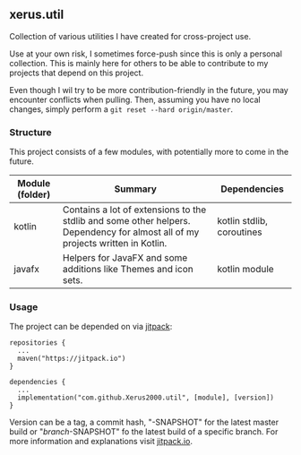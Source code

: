 ## xerus.util

Collection of various utilities I have created for cross-project use.

Use at your own risk, I sometimes force-push since this is only a personal collection.
This is mainly here for others to be able to contribute to my projects that depend on this project.

Even though I wil try to be more contribution-friendly in the future, you may encounter conflicts when pulling.
Then, assuming you have no local changes, simply perform a `git reset --hard origin/master`.

### Structure

This project consists of a few modules, with potentially more to come in the future.

| Module (folder)	| Summary | Dependencies |
|-----------------|---------|--------------|
| kotlin | Contains a lot of extensions to the stdlib and some other helpers. Dependency for almost all of my projects written in Kotlin. | kotlin stdlib, coroutines |
| javafx | Helpers for JavaFX and some additions like Themes and icon sets. | kotlin module |

### Usage

The project can be depended on via [jitpack](https://jitpack.io/#Xerus2000/util):
```
repositories {
  ...
  maven("https://jitpack.io")
}

dependencies {
  ...
  implementation("com.github.Xerus2000.util", [module], [version])
}
```
Version can be a tag, a commit hash, "-SNAPSHOT" for the latest master build or "_branch_-SNAPSHOT" fo the latest build of a specific branch. For more information and explanations visit [jitpack.io](https://jitpack.io/#Xerus2000/util).
